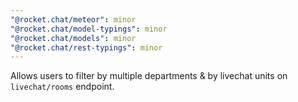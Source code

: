 ```yaml
---
"@rocket.chat/meteor": minor
"@rocket.chat/model-typings": minor
"@rocket.chat/models": minor
"@rocket.chat/rest-typings": minor
---
```


Allows users to filter by multiple departments & by livechat units on `livechat/rooms` endpoint.
